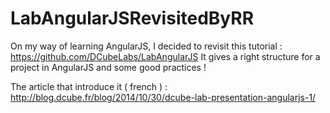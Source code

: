 # LabAngularJSRevisitedByRR

On my way of learning AngularJS, I decided to revisit this tutorial : https://github.com/DCubeLabs/LabAngularJS
It gives a right structure for a project in AngularJS and some good practices !

The article that introduce it ( french ) : http://blog.dcube.fr/blog/2014/10/30/dcube-lab-presentation-angularjs-1/

